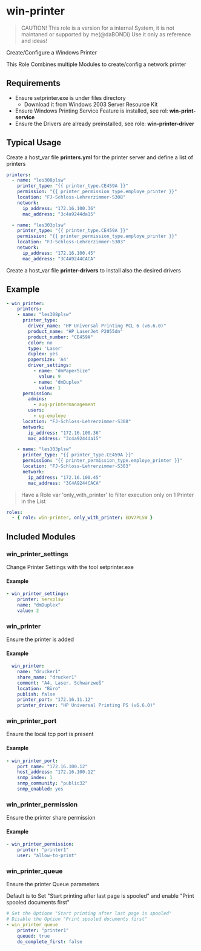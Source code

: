 # win-printer

> CAUTION! This role is a version for a internal System, it is not maintaned or supported by me(@daBONDi)
> Use it only as reference and ideas!

Create/Configure a Windows Printer

This Role Combines multiple Modules to create/config a network printer

## Requirements

- Ensure setprinter.exe is under files directory
  - Download it from Windows 2003 Server Resource Kit
- Ensure Windows Printing Service Feature is installed, see rol: **win-print-service**
- Ensure the Drivers are already preinstalled, see role: **win-printer-driver**

## Typical Usage

Create a host_var file **printers.yml** for the printer server and define a list of printers

```yaml
printers:
  - name: "les308plsw"
    printer_type: "{{ printer_type.CE459A }}"
    permission: "{{ printer_permission_type.employe_printer }}"
    location: "FJ-Schloss-Lehrerzimmer-S308"
    network:
      ip_address: "172.16.100.36"
      mac_address: "3c4a9244da15"

  - name: "les303plsw"
    printer_type: "{{ printer_type.CE459A }}"
    permission: "{{ printer_permission_type.employe_printer }}"
    location: "FJ-Schloss-Lehrerzimmer-S303"
    network:
      ip_address: "172.16.100.45"
      mac_address: "3C4A9244CACA"
```

Create a host_var file **printer-drivers** to install also the desired drivers

## Example

```yaml
- win_printer:
    printers:
    - name: "les308plsw"
      printer_type:
        driver_name: "HP Universal Printing PCL 6 (v6.6.0)"
        product_name: "HP LaserJet P2055dn"
        product_number: "CE459A"
        color: no
        type: 'Laser'
        duplex: yes
        papersize: 'A4'
        driver_settings:
          - name: "dmPaperSize"
            value: 9
          - name: "dmDuplex"
            value: 1
      permission:
        admins:
          - aug-printermanagement
        users:
          - ug-employe
      location: "FJ-Schloss-Lehrerzimmer-S308"
      network:
        ip_address: "172.16.100.36"
        mac_address: "3c4a9244da15"

    - name: "les303plsw"
      printer_type: "{{ printer_type.CE459A }}"
      permission: "{{ printer_permission_type.employe_printer }}"
      location: "FJ-Schloss-Lehrerzimmer-S303"
      network:
        ip_address: "172.16.100.45"
        mac_address: "3C4A9244CACA"
```

> Have a Role var 'only_with_printer' to filter execution only on 1 Printer in the List

```yaml
roles:
  - { role: win-printer, only_with_printer: EDV7PLSW }
```

## Included Modules

### win_printer_settings

Change Printer Settings with the tool setprinter.exe

#### Example

```yaml
- win_printer_settings:
    printer: servplsw
    name: "dmDuplex"
    value: 2
```

### win_printer

Ensure the printer is added

#### Example

```yaml
  win_printer:
    name: "drucker1"
    share_name: "drucker1"
    comment: "A4, Laser, Schwarzweß"
    location: "Büro"
    publish: false
    printer_port: "172.16.11.12"
    printer_driver: "HP Universal Printing PS (v6.6.0)"
```

### win_printer_port

Ensure the local tcp port is present

#### Example

```yaml
- win_printer_port:
    port_name: "172.16.100.12"
    host_address: "172.16.100.12"
    snmp_index: 1
    snmp_community: "public32"
    snmp_enabled: yes
```

### win_printer_permission

Ensure the printer share permission

#### Example

```yaml
- win_printer_permission:
    printer: "printer1"
    user: "allow-to-print"
```

### win_printer_queue

Ensure the printer Queue parameters

Default is to Set "Start printing after last page is spooled" and enable "Print spooled documents first"

```yaml
# Set the Optione "Start printing after last page is spooled"
# Disable the Option "Print spooled documents first"
- win_printer_queue
    printer: "printer1"
    queued: true
    do_complete_first: false
```
